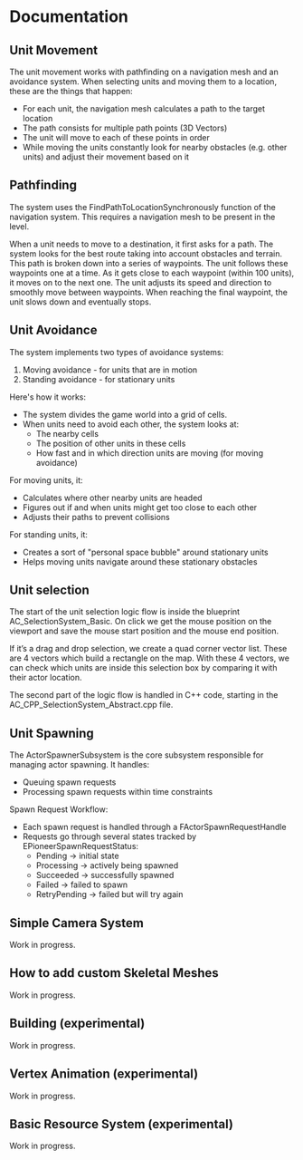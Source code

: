 ﻿---
sidebar_position: 4
---

# Documentation

## Unit Movement
The unit movement works with pathfinding on a navigation mesh and an avoidance system. 
When selecting units and moving them to a location, these are the things that happen:
- For each unit, the navigation mesh calculates a path to the target location
- The path consists for multiple path points (3D Vectors)
- The unit will move to each of these points in order
- While moving the units constantly look for nearby obstacles (e.g. other units) and adjust their movement based on it

## Pathfinding
The system uses the FindPathToLocationSynchronously function of the navigation system. This requires a navigation mesh to be present in the level.

When a unit needs to move to a destination, it first asks for a path. 
The system looks for the best route taking into account obstacles and terrain. 
This path is broken down into a series of waypoints.
The unit follows these waypoints one at a time. 
As it gets close to each waypoint (within 100 units), it moves on to the next one. 
The unit adjusts its speed and direction to smoothly move between waypoints. 
When reaching the final waypoint, the unit slows down and eventually stops.

## Unit Avoidance
The system implements two types of avoidance systems:
1. Moving avoidance - for units that are in motion
2. Standing avoidance - for stationary units

Here's how it works:
- The system divides the game world into a grid of cells.
- When units need to avoid each other, the system looks at:
  - The nearby cells
  - The position of other units in these cells
  - How fast and in which direction units are moving (for moving avoidance)

For moving units, it:
- Calculates where other nearby units are headed
- Figures out if and when units might get too close to each other
- Adjusts their paths to prevent collisions

For standing units, it:
- Creates a sort of "personal space bubble" around stationary units
- Helps moving units navigate around these stationary obstacles

## Unit selection
The start of the unit selection logic flow is inside the blueprint AC_SelectionSystem_Basic. 
On click we get the mouse position on the viewport and save the mouse start position and 
the mouse end position.

If it’s a drag and drop selection, we create a quad corner vector list. 
These are 4 vectors which build a rectangle on the map. 
With these 4 vectors, we can check which units are inside this selection box by comparing it 
with their actor location.

The second part of the logic flow is handled in C++ code, starting in the AC_CPP_SelectionSystem_Abstract.cpp file.

## Unit Spawning
The ActorSpawnerSubsystem is the core subsystem responsible for managing actor spawning. It handles:
- Queuing spawn requests
- Processing spawn requests within time constraints

Spawn Request Workflow:
- Each spawn request is handled through a FActorSpawnRequestHandle
- Requests go through several states tracked by EPioneerSpawnRequestStatus:
  - Pending -> initial state
  - Processing -> actively being spawned
  - Succeeded -> successfully spawned
  - Failed -> failed to spawn
  - RetryPending -> failed but will try again

## Simple Camera System
Work in progress.
## How to add custom Skeletal Meshes
Work in progress.
## Building (experimental)
Work in progress.
## Vertex Animation (experimental)
Work in progress.
## Basic Resource System (experimental)
Work in progress.
